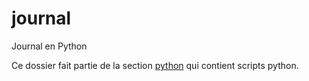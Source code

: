 ﻿# journal

Journal en Python

Ce dossier fait partie de la section [python](..) qui contient scripts python.
